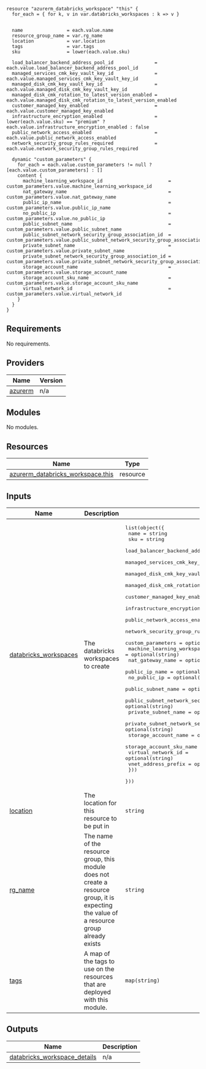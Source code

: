 ```hcl
resource "azurerm_databricks_workspace" "this" {
  for_each = { for k, v in var.databricks_workspaces : k => v }


  name                = each.value.name
  resource_group_name = var.rg_name
  location            = var.location
  tags                = var.tags
  sku                 = lower(each.value.sku)

  load_balancer_backend_address_pool_id               = each.value.load_balancer_backend_address_pool_id
  managed_services_cmk_key_vault_key_id               = each.value.managed_services_cmk_key_vault_key_id
  managed_disk_cmk_key_vault_key_id                   = each.value.managed_disk_cmk_key_vault_key_id
  managed_disk_cmk_rotation_to_latest_version_enabled = each.value.managed_disk_cmk_rotation_to_latest_version_enabled
  customer_managed_key_enabled                        = each.value.customer_managed_key_enabled
  infrastructure_encryption_enabled                   = lower(each.value.sku) == "premium" ? each.value.infrastructure_encryption_enabled : false
  public_network_access_enabled                       = each.value.public_network_access_enabled
  network_security_group_rules_required               = each.value.network_security_group_rules_required

  dynamic "custom_parameters" {
    for_each = each.value.custom_parameters != null ? [each.value.custom_parameters] : []
    content {
      machine_learning_workspace_id                        = custom_parameters.value.machine_learning_workspace_id
      nat_gateway_name                                     = custom_parameters.value.nat_gateway_name
      public_ip_name                                       = custom_parameters.value.public_ip_name
      no_public_ip                                         = custom_parameters.value.no_public_ip
      public_subnet_name                                   = custom_parameters.value.public_subnet_name
      public_subnet_network_security_group_association_id  = custom_parameters.value.public_subnet_network_security_group_association_id
      private_subnet_name                                  = custom_parameters.value.private_subnet_name
      private_subnet_network_security_group_association_id = custom_parameters.value.private_subnet_network_security_group_association_id
      storage_account_name                                 = custom_parameters.value.storage_account_name
      storage_account_sku_name                             = custom_parameters.value.storage_account_sku_name
      virtual_network_id                                   = custom_parameters.value.virtual_network_id
    }
  }
}
```
## Requirements

No requirements.

## Providers

| Name | Version |
|------|---------|
| <a name="provider_azurerm"></a> [azurerm](#provider\_azurerm) | n/a |

## Modules

No modules.

## Resources

| Name | Type |
|------|------|
| [azurerm_databricks_workspace.this](https://registry.terraform.io/providers/hashicorp/azurerm/latest/docs/resources/databricks_workspace) | resource |

## Inputs

| Name | Description | Type | Default | Required |
|------|-------------|------|---------|:--------:|
| <a name="input_databricks_workspaces"></a> [databricks\_workspaces](#input\_databricks\_workspaces) | The databricks workspaces to create | <pre>list(object({<br>    name                                                = string<br>    sku                                                 = string<br>    load_balancer_backend_address_pool_id               = optional(string)<br>    managed_services_cmk_key_vault_key_id               = optional(string)<br>    managed_disk_cmk_key_vault_key_id                   = optional(string)<br>    managed_disk_cmk_rotation_to_latest_version_enabled = optional(bool)<br>    customer_managed_key_enabled                        = optional(bool)<br>    infrastructure_encryption_enabled                   = optional(bool)<br>    public_network_access_enabled                       = optional(bool, false)<br>    network_security_group_rules_required               = optional(string)<br>    custom_parameters = optional(object({<br>      machine_learning_workspace_id                        = optional(string)<br>      nat_gateway_name                                     = optional(string)<br>      public_ip_name                                       = optional(string)<br>      no_public_ip                                         = optional(bool)<br>      public_subnet_name                                   = optional(string)<br>      public_subnet_network_security_group_association_id  = optional(string)<br>      private_subnet_name                                  = optional(string)<br>      private_subnet_network_security_group_association_id = optional(string)<br>      storage_account_name                                 = optional(string)<br>      storage_account_sku_name                             = optional(string)<br>      virtual_network_id                                   = optional(string)<br>      vnet_address_prefix                                  = optional(string)<br>    }))<br>  }))</pre> | n/a | yes |
| <a name="input_location"></a> [location](#input\_location) | The location for this resource to be put in | `string` | n/a | yes |
| <a name="input_rg_name"></a> [rg\_name](#input\_rg\_name) | The name of the resource group, this module does not create a resource group, it is expecting the value of a resource group already exists | `string` | n/a | yes |
| <a name="input_tags"></a> [tags](#input\_tags) | A map of the tags to use on the resources that are deployed with this module. | `map(string)` | n/a | yes |

## Outputs

| Name | Description |
|------|-------------|
| <a name="output_databricks_workspace_details"></a> [databricks\_workspace\_details](#output\_databricks\_workspace\_details) | n/a |

